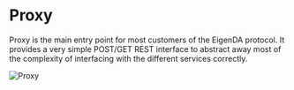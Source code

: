 # Proxy

Proxy is the main entry point for most customers of the EigenDA protocol. It provides a very simple POST/GET REST interface to abstract away most of the complexity of interfacing with the different services correctly.

![Proxy](./assets/rollup-proxy-da-integration.png)